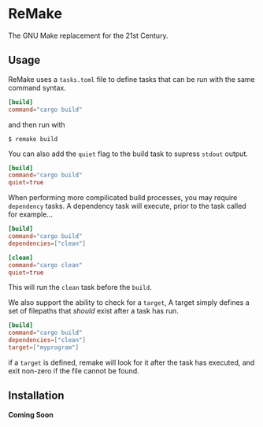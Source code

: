 # ReMake

The GNU Make replacement for the 21st Century.

## Usage

ReMake uses a `tasks.toml` file to define tasks that can be run
with the same command syntax.

``` toml
[build]
command="cargo build"
```

and then run with

```
$ remake build
```

You can also add the `quiet` flag to the build task to supress `stdout` output.


``` toml
[build]
command="cargo build"
quiet=true
```

When performing more compilicated build processes, you may require `dependency` tasks. A dependency task will execute, prior to the task called for example...

``` toml
[build]
command="cargo build"
dependencies=["clean"]

[clean]
command="cargo clean"
quiet=true
```

This will run the `clean` task before the `build`.

We also support the ability to check for a `target`, A target simply defines a set of filepaths that *should* exist after a task has run.

``` toml
[build]
command="cargo build"
dependencies=["clean"]
target=["myprogram"]
```

if a `target` is defined, remake will look for it after the task has executed, and exit non-zero if the file cannot be found.

## Installation

__Coming Soon__
